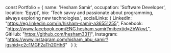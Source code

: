 const Portfolio = {
  name: 'Hesham Samir',
  occupation: 'Software Developer',
  location: 'Egypt',
  bio: 'Tech savvy and passionate about programming, always exploring new technologies.',
  socialLinks: {
    LinkedIn: "https://eg.linkedin.com/in/hisham-samir-a36551255",
    Facebook: "https://www.facebook.com/ENG.hesham.samir?mibextid=ZbWkwL",
    GitHub: "https://github.com/hesham3311",
    Instagram: "https://www.instagram.com/hisham_abu_samir?igshid=c2c1MGF2aTh20Hh6"
  }
};
